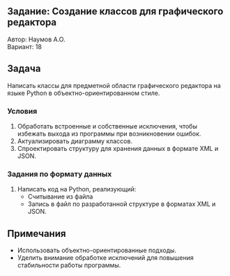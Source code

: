 ## Задание: Создание классов для графического редактора

Автор: Наумов А.О.  
Вариант: 18  

## Задача
Написать классы для предметной области графического редактора на языке Python в объектно-ориентированном стиле. 

### Условия
1. Обработать встроенные и собственные исключения, чтобы избежать выхода из программы при возникновении ошибок.
2. Актуализировать диаграмму классов.
3. Спроектировать структуру для хранения данных в формате XML и JSON.

### Задания по формату данных
1. Написать код на Python, реализующий:
   - Считывание из файла
   - Запись в файл по разработанной структуре в форматах XML и JSON.

## Примечания
- Использовать объектно-ориентированные подходы.
- Уделить внимание обработке исключений для повышения стабильности работы программы. 
